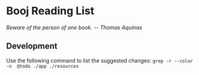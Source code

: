# Booj Reading List
*Beware of the person of one book. -- Thomas Aquinas*

## Development

Use the following command to list the suggested changes:
`grep -r --color -n  @todo ./app ./resources`